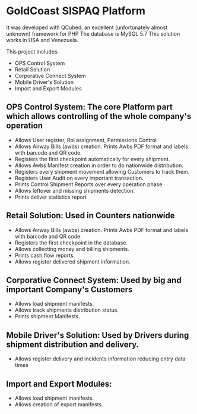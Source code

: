 # GoldCoast SISPAQ Platform

It was developed with QCubed, an excellent (unfortunately almost unknown) framework for PHP
The database is MySQL 5.7
This solution works in USA and Venezuela.

This project includes:
- OPS Control System
- Retail Solution 
- Corporative Connect System
- Mobile Driver's Solution
- Import and Export Modules

## OPS Control System: The core Platform part which allows controlling of the whole company's operation
- Allows User register, Rol assignment, Permissions Control
- Allows Airway Bills (awbs) creation.  Prints Awbs PDF format and labels with barcode and QR code.
- Registers the first checkpoint automatically for every shipment.
- Allows Awbs Manifest creation in order to do nationwide distribution.
- Registers every shipment movement allowing Customers to track them.
- Registers User Audit on every important transaction.
- Prints Control Shipment Reports over every operation phase.
- Allows leftover and missing shipments detection.
- Prints deliver statistics report

## Retail Solution: Used in Counters nationwide
- Allows Airway Bills (awbs) creation.  Prints Awbs PDF format and labels with barcode and QR code.
- Registers the first checkpoint in the database.
- Allows collecting money and billing shipments.
- Prints cash flow reports.
- Allows register delivered shipment information.

## Corporative Connect System: Used by big and important Company's Customers
- Allows load shipment manifests.
- Allows track shipments distribution status.
- Prints shipment Manifests.

## Mobile Driver's Solution: Used by Drivers during shipment distribution and delivery.
- Allows register delivery and incidents information reducing entry data times

## Import and Export Modules: 
- Allows load shipment manifests.
- Allows creation of export manifests.